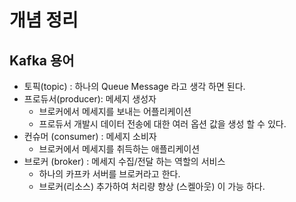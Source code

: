 # 개념 정리

## Kafka 용어

- 토픽(topic) : 하나의 Queue Message 라고 생각 하면 된다.
- 프로듀서(producer): 메세지 생성자
    - 브로커에서 메세지를 보내는 어플리케이션
    - 프로듀서 개발시 데이터 전송에 대한 여러 옵션 값을 생성 할 수 있다.
- 컨슈머 (consumer) : 메세지 소비자
    - 브로커에서 메세지를 취득하는 애플리케이션
- 브로커 (broker) : 메세지 수집/전달 하는 역할의 서비스
    - 하나의 카프카 서버를 브로커라고 한다.
    - 브로커(리소스) 추가하여 처리량 향상 (스켈아웃) 이 가능 하다.
